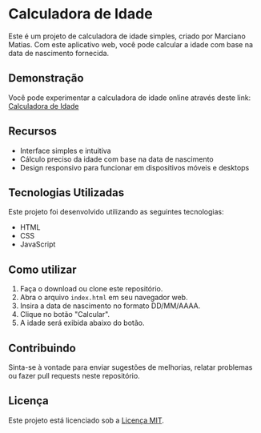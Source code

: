 # Calculadora de Idade

Este é um projeto de calculadora de idade simples, criado por Marciano Matias. Com este aplicativo web, você pode calcular a idade com base na data de nascimento fornecida.

## Demonstração

Você pode experimentar a calculadora de idade online através deste link: [Calculadora de Idade](https://github.com/marcianomatias/calculadora-de-idade)

## Recursos

- Interface simples e intuitiva
- Cálculo preciso da idade com base na data de nascimento
- Design responsivo para funcionar em dispositivos móveis e desktops

## Tecnologias Utilizadas

Este projeto foi desenvolvido utilizando as seguintes tecnologias:

- HTML
- CSS
- JavaScript

## Como utilizar

1. Faça o download ou clone este repositório.
2. Abra o arquivo `index.html` em seu navegador web.
3. Insira a data de nascimento no formato DD/MM/AAAA.
4. Clique no botão "Calcular".
5. A idade será exibida abaixo do botão.

## Contribuindo

Sinta-se à vontade para enviar sugestões de melhorias, relatar problemas ou fazer pull requests neste repositório.

## Licença

Este projeto está licenciado sob a [Licença MIT](link-para-a-licenca).
